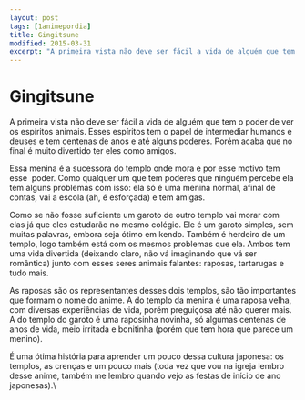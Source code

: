 ```yaml
---
layout: post
tags: [1animepordia]
title: Gingitsune
modified: 2015-03-31
excerpt: "A primeira vista não deve ser fácil a vida de alguém que tem o poder de ver os espíritos animais. Esses espíritos tem o papel de intermediar humanos e deuses e tem centenas de anos e até alguns poderes. Porém acaba que no final é muito divertido ter eles como amigos."
---
```


Gingitsune
==========

A primeira vista não deve ser fácil a vida de alguém que tem o poder de
ver os espíritos animais. Esses espíritos tem o papel de intermediar
humanos e deuses e tem centenas de anos e até alguns poderes. Porém
acaba que no final é muito divertido ter eles como amigos.

Essa menina é a sucessora do templo onde mora e por esse motivo tem
esse  poder. Como qualquer um que tem poderes que ninguém percebe ela
tem alguns problemas com isso: ela só é uma menina normal, afinal de
contas, vai a escola (ah, é esforçada) e tem amigas.

Como se não fosse suficiente um garoto de outro templo vai morar com
elas já que eles estudarão no mesmo colégio. Ele é um garoto simples,
sem muitas palavras, embora seja ótimo em kendo. Também é herdeiro de um
templo, logo também está com os mesmos problemas que ela. Ambos tem uma
vida divertida (deixando claro, não vá imaginando que vá ser romântica)
junto com esses seres animais falantes: raposas, tartarugas e tudo mais.

As raposas são os representantes desses dois templos, são tão
importantes que formam o nome do anime. A do templo da menina é uma
raposa velha, com diversas experiências de vida, porém preguiçosa até
não querer mais. A do templo do garoto é uma raposinha novinha, só
algumas centenas de anos de vida, meio irritada e bonitinha (porém que
tem hora que parece um menino).

É uma ótima história para aprender um pouco dessa cultura japonesa: os
templos, as crenças e um pouco mais (toda vez que vou na igreja lembro
desse anime, também me lembro quando vejo as festas de início de ano
japonesas).\


